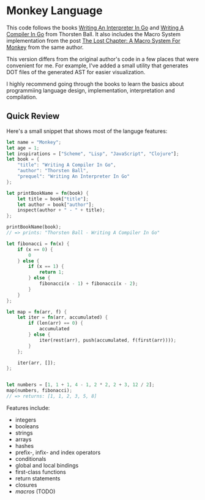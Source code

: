 # Monkey Language

This code follows the books [Writing An Interpreter In Go](https://interpreterbook.com/) and [Writing A Compiler In Go](https://compilerbook.com/) from Thorsten Ball. It also includes the Macro System implementation from the post [The Lost Chapter: A Macro System For Monkey](https://interpreterbook.com/lost/) from the same author.

This version differs from the original author's code in a few places that were convenient for me. For example, I've added a small utility that generates DOT files of the generated AST for easier visualization.

I highly recommend going through the books to learn the basics about programmiing language design, implementation, interpretation and compilation.

## Quick Review

Here's a small snippet that shows most of the languge features:

```rust
let name = "Monkey";
let age = 1;
let inspirations = ["Scheme", "Lisp", "JavaScript", "Clojure"];
let book = {
    "title": "Writing A Compiler In Go",
    "author": "Thorsten Ball",
    "prequel": "Writing An Interpreter In Go"
};

let printBookName = fn(book) {
    let title = book["title"];
    let author = book["author"];
    inspect(author + " - " + title);
};

printBookName(book);
// => prints: "Thorsten Ball - Writing A Compiler In Go"

let fibonacci = fn(x) {
    if (x == 0) {
        0
    } else {
        if (x == 1) {
            return 1;
        } else {
            fibonacci(x - 1) + fibonacci(x - 2);
        }
    }
};

let map = fn(arr, f) {
    let iter = fn(arr, accumulated) {
        if (len(arr) == 0) {
            accumulated
        } else {
            iter(rest(arr), push(accumulated, f(first(arr))));
        }
    };

    iter(arr, []);
};


let numbers = [1, 1 + 1, 4 - 1, 2 * 2, 2 + 3, 12 / 2];
map(numbers, fibonacci);
// => returns: [1, 1, 2, 3, 5, 8]
```

Features include:

* integers
* booleans
* strings
* arrays
* hashes
* prefix-, infix- and index operators
* conditionals
* global and local bindings
* first-class functions
* return statements
* closures
* _macros_ (TODO)